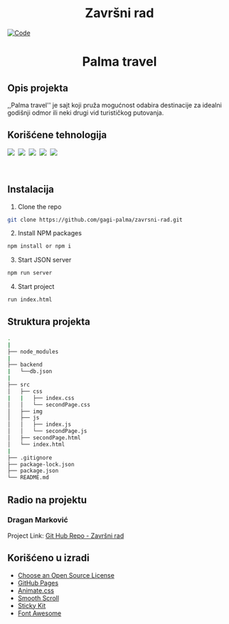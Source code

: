 
<h1 align="center">Završni rad</h1>

[![Code][code-clean]]()
<br />

<h1 align="center">Palma travel</h1>



## Opis projekta

,,Palma travel'' je sajt koji pruža mogućnost odabira destinacije za idealni godišnji odmor ili neki drugi vid turističkog putovanja.

## Korišćene tehnologija

<p align="center">

![][html]&nbsp;
![][css]&nbsp;
![][js]&nbsp;
[![][jquery]](https://jquery.com)&nbsp;
[![][json]](https://my-json-server.typicode.com/)&nbsp;
<br>
<p align="center">
<br>

## Instalacija

1. Clone the repo
```sh
git clone https://github.com/gagi-palma/zavrsni-rad.git
```
2. Install NPM packages
```sh
npm install or npm i
```
3. Start JSON server
```sh
npm run server
```
4. Start project
```sh
run index.html
```

## Struktura projekta
```sh
.
|
├── node_modules
|
├── backend
|   └──db.json
|
├── src
│   ├── css
|   |   ├── index.css
│   │   └── secondPage.css
│   ├── img
│   ├── js
│   │   ├── index.js
│   │   └── secondPage.js
│   ├── secondPage.html
│   └── index.html
|
├── .gitignore
├── package-lock.json
├── package.json
└── README.md
```

## Radio na projektu

### Dragan Marković

Project Link: [Git Hub Repo - Završni rad](https://github.com/gagi-palma/zavrsni-rad)
<br>

## Korišćeno u izradi



* [Choose an Open Source License](https://choosealicense.com)
* [GitHub Pages](https://pages.github.com)
* [Animate.css](https://daneden.github.io/animate.css)
* [Smooth Scroll](https://github.com/cferdinandi/smooth-scroll)
* [Sticky Kit](http://leafo.net/sticky-kit)
* [Font Awesome](https://fontawesome.com)

<!-- LINKS & IMAGES -->
[build-shield]: https://img.shields.io/badge/build-passing-brightgreen.svg?style=popout
[code-clean]: https://img.shields.io/badge/code_style-standard-brightgreen.svg?style=popout
[html]: https://img.shields.io/badge/HTML-v5-red.svg?style=popout&logo=html5
[css]: https://img.shields.io/badge/CSS-v3-blue.svg?style=popout&logo=css3
[js]: https://img.shields.io/badge/JavaScript-ES6-yellow.svg?style=popout&logo=javascript
[jquery]: https://img.shields.io/badge/jQuery-v3.4.0-violet.svg?style=popout&logo=jquery
[json]: https://img.shields.io/badge/JSON-v0.14.2-green.svg?style=popout&logo=json
[webpack]: https://img.shields.io/badge/WebPack-v4.30.0-blue.svg?style=popout&logo=webpack
[product-screenshot]: ./readme/project.png
